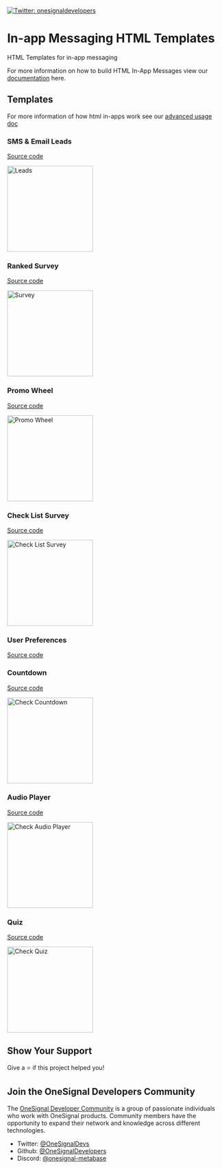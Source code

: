 <p>
  <a href="https://twitter.com/onesignaldevs" target="_blank">
    <img alt="Twitter: onesignaldevelopers" src="https://img.shields.io/twitter/follow/onesignaldevs?style=social" />
  </a>
</p>

# In-app Messaging HTML Templates

HTML Templates for in-app messaging

For more information on how to build HTML In-App Messages view our [documentation](https://documentation.onesignal.com/docs/design-your-in-app-message-with-html#key-features-with-the-in-app-html-editor) here.

## Templates

For more information of how html in-apps work see our [advanced usage doc](./advanced-usage.md)

### SMS & Email Leads

[Source code](./leads/README.md)

<img alt="Leads" src="./leads/readme_assets/sms_email_form.gif" width="200px">

### Ranked Survey

[Source code](./ranking_survey)

<img alt="Survey" src="./ranking_survey/readme_assets/ranking_survey_iam.gif" width="200px">

### Promo Wheel

[Source code](./promo_wheel)

<img alt="Promo Wheel" src="./promo_wheel/readme_assets/promo_wheel_iam.gif" width="200px">

### Check List Survey

[Source code](./check_list_survey)

<img alt="Check List Survey" src="./check_list_survey/readme_assets/checklist_survey_iam.gif" width="200px">

### User Preferences

[Source code](./preference-center)

### Countdown

[Source code](./limited_time_offer)

<img alt="Check Countdown" src="./limited_time_offer/limited_time_offer_assets/count-down.gif" width="200px">

### Audio Player

[Source code](./audio_player)

<img alt="Check Audio Player" src="./audio_player/audio_player_assets/UI.png" width="200px">

### Quiz

[Source code](./quiz)

<img alt="Check Quiz" src="./quiz/quiz_assets/quiz.gif" width="200px">


## Show Your Support

Give a :star:️ if this project helped you!

## Join the OneSignal Developers Community

The [OneSignal Developer Community](https://onesignal.com/onesignal-developers) is a group of passionate individuals who work with OneSignal products. Community members have the opportunity to expand their network and knowledge across different technologies.

- Twitter: [@OneSignalDevs](https://twitter.com/onesignal)
- Github: [@OneSignalDevelopers](https://github.com/OneSignal)
- Discord: [@onesignal-metabase](https://linkedin.com/company/onesignal)
